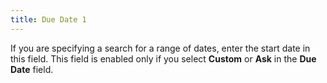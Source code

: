 ```yaml
---
title: Due Date 1
---
```



If you are specifying a search for a range of dates, enter the start  date in this field. This field is enabled only if you select **Custom**  or **Ask** in the **Due 
 Date** field.
